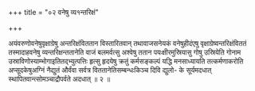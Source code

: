 +++
title = "०२ वनेषु व्य१न्तरिक्षं"

+++

अयंवरुणोवनेषुवृक्षाग्रेषु अन्तरिक्षंविततान विस्तारितवान् तथावाजसनेयकं वनेषुहीदंएषु वृक्षाग्रेष्वन्तरिक्षंविततं तस्मादाहवनेषु व्यन्तरिक्षन्ततानेति वाजं बलमर्वत्सु अश्वेषु ततान पयःक्षीरमुस्रियासु गोषु उस्रियेति गोनाम उस्राविणोस्याम्भोगाइतितद्भ्युत्पत्तिः हृत्सु हृदयेषु क्रतुं कर्मसङ्कल्पं यद्धि मनसाध्यायति तत्कर्मणाकरोति अप्सूदकेषुअग्निं नैद्युतं और्वंवा सर्वत्र विततानेतिसम्बन्धःकिञ्च दिवि द्युलो- के सूर्यमदधात् स्थापितवान्त्सोमञ्चाद्रौपर्वते अदधात् ॥ २ ॥